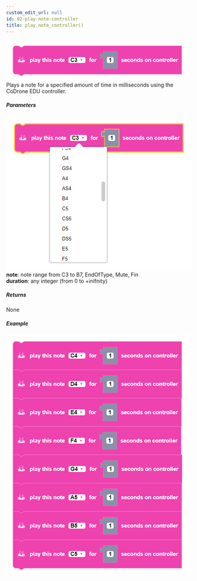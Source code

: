 ```yaml
---
custom_edit_url: null
id: 02-play-note-controller
title: play_note_controller()
---
```


![controller buzzer block image](play_note_controller.PNG)<br />
Plays a note for a specified amount of time in milliseconds using the CoDrone EDU controller.

##### Parameters
![controller buzzer block image](play_note_controller_params.PNG) <br />
**note**: note range from C3 to B7, EndOfType, Mute, Fin <br />
**duration**: any integer (from 0 to +inifnity)

##### Returns

None

##### Example

![drone buzzer example](play_note_controller_example.PNG)
